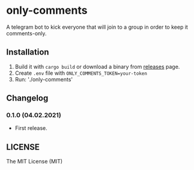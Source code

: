 # only-comments

A telegram bot to kick everyone that will join to a group in order to keep it comments-only.

## Installation

1. Build it with `cargo build` or download a binary from [releases](https://github.com/rossnomann/only-comments/releases) page.
2. Create `.env` file with `ONLY_COMMENTS_TOKEN=your-token`
3. Run: './only-comments'

## Changelog

### 0.1.0 (04.02.2021)

- First release.

## LICENSE

The MIT License (MIT)
